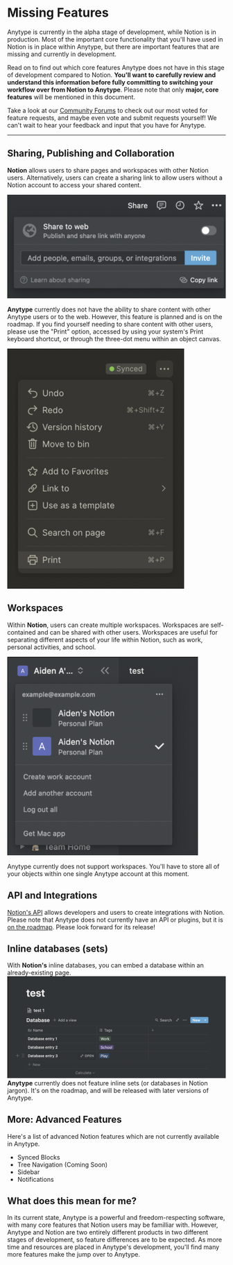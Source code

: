 # Missing Features

Anytype is currently in the alpha stage of development, while Notion is in production. Most of the important core functionality that you'll have used in Notion is in place within Anytype, but there are important features that are missing and currently in development.

Read on to find out which core features Anytype does not have in this stage of development compared to Notion. **You'll want to carefully review and understand this information before fully committing to switching your workflow over from Notion to Anytype**. Please note that only **major, core features** will be mentioned in this document. 

Take a look at our [Community Forums](http://community.anytype.io) to check out our most voted for feature requests, and maybe even vote and submit requests yourself! We can't wait to hear your feedback and input that you have for Anytype.

---
## Sharing, Publishing and Collaboration
**Notion** allows users to share pages and workspaces with other Notion users. Alternatively, users can create a sharing link to allow users without a Notion account to access your shared content.

![Notion sharing pane](</../../.gitbook/assets/notionsharingpane.png>)

**Anytype** currently does not have the ability to share content with other Anytype users or to the web. However, this feature is planned and is on the roadmap. If you find yourself needing to share content with other users, please use the "Print" option, accessed by using your system's Print keyboard shortcut, or through the three-dot menu within an object canvas.

![Three dot menu](</../../.gitbook/assets/threedotmenuobject.png>)


## Workspaces
Within **Notion**, users can create multiple workspaces. Workspaces are self-contained and can be shared with other users. Workspaces are useful for separating different aspects of your life within Notion, such as work, personal activities, and school.

![Workspaces in Notion](</../../.gitbook/assets/notionworkspaces.png>)

Anytype currently does not support workspaces. You'll have to store all of your objects within one single Anytype account at this moment.

## API and Integrations   
[Notion&#39;s API](https://developers.notion.com/) allows developers and users to create integrations with Notion. Please note that Anytype does not currently have an API or plugins, but it is [on the roadmap](https://community.anytype.io/c/feature-requests/developers-plugins-open-source/12). Please look forward for its release!   
   
 ## Inline databases (sets)   
With **Notion&#39;s** inline databases, you can embed a database within an already-existing page.   
![image.png](<../../.gitbook/assets/notioninline.png>)    
**Anytype** currently does not feature inline sets (or databases in Notion jargon). It&#39;s on the roadmap, and will be released with later versions of Anytype.   
   
 ## More: Advanced Features   
Here&#39;s a list of advanced Notion features which are not currently available in Anytype.   
- Synced Blocks   
- Tree Navigation (Coming Soon)   
- Sidebar   
- Notifications   
   
   
 ## What does this mean for me?   
In its current state, Anytype is a powerful and freedom-respecting software, with many core features that Notion users may be familliar with. However, Anytype and Notion are two entirely different products in two different stages of development, so feature differences are to be expected. As more time and resources are placed in Anytype&#39;s development, you&#39;ll find many more features make the jump over to Anytype.   
